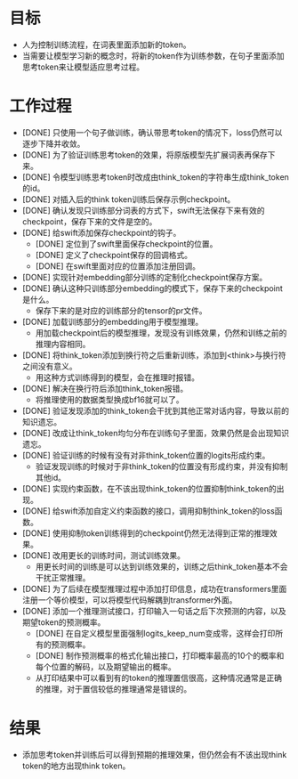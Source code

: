 # 目标
- 人为控制训练流程，在词表里面添加新的token。
- 当需要让模型学习新的概念时，将新的token作为训练参数，在句子里面添加思考token来让模型适应思考过程。

# 工作过程
- [DONE] 只使用一个句子做训练，确认带思考token的情况下，loss仍然可以逐步下降并收敛。
- [DONE] 为了验证训练思考token的效果，将原版模型先扩展词表再保存下来。
- [DONE] 令模型训练思考token时改成由think_token的字符串生成think_token的id。
- [DONE] 对插入后的think token训练后保存示例checkpoint。
- [DONE] 确认发现只训练部分词表的方式下，swift无法保存下来有效的checkpoint，保存下来的文件是空的。
- [DONE] 给swift添加保存checkpoint的钩子。
	- [DONE] 定位到了swift里面保存checkpoint的位置。
	- [DONE] 定义了checkpoint保存的回调格式。
	- [DONE] 在swift里面对应的位置添加注册回调。
- [DONE] 实现针对embedding部分训练的定制化checkpoint保存方案。
- [DONE] 确认这种只训练部分embedding的模式下，保存下来的checkpoint是什么。
	- 保存下来的是对应的训练部分的tensor的pr文件。
- [DONE] 加载训练部分的embedding用于模型推理。
	- 用加载checkpoint后的模型推理，发现没有训练效果，仍然和训练之前的推理内容相同。
- [DONE] 将think_token添加到换行符之后重新训练，添加到\<think\>与换行符之间没有意义。
	- 用这种方式训练得到的模型，会在推理时报错。
- [DONE] 解决在换行符后添加think_token报错。
	- 将推理使用的数据类型换成bf16就可以了。
- [DONE] 验证发现添加的think_token会干扰到其他正常对话内容，导致以前的知识遗忘。
- [DONE] 改成让think_token均匀分布在训练句子里面，效果仍然是会出现知识遗忘。
- [DONE] 验证训练的时候有没有对非think_token位置的logits形成约束。
	- 验证发现训练的时候对于非think_token的位置没有形成约束，并没有抑制其他id。
- [DONE] 实现约束函数，在不该出现think_token的位置抑制think_token的出现。
- [DONE] 给swift添加自定义约束函数的接口，调用抑制think_token的loss函数。
- [DONE] 使用抑制token训练得到的checkpoint仍然无法得到正常的推理效果。
- [DONE] 改用更长的训练时间，测试训练效果。
	- 用更长时间的训练是可以达到训练效果的，训练之后think_token基本不会干扰正常推理。
- [DONE] 为了后续在模型推理过程中添加打印信息，成功在transformers里面注册一个等价模型，可以将模型代码解耦到transformer外面。
- [DONE] 添加一个推理测试接口，打印输入一句话之后下次预测的内容，以及期望token的预测概率。
	- [DONE] 在自定义模型里面强制logits_keep_num变成零，这样会打印所有的预测概率。
	- [DONE] 制作预测概率的格式化输出接口，打印概率最高的10个的概率和每个位置的解码，以及期望输出的概率。
	- 从打印结果中可以看到有的token的推理置信很高，这种情况通常是正确的推理，对于置信较低的推理通常是错误的。

# 结果
- 添加思考token并训练后可以得到预期的推理效果，但仍然会有不该出现think token的地方出现think token。